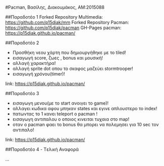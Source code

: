 #Pacman, Βασίλης, Διακουμάκος, ΑΜ:2015088

##Παραδοτέο 1
Forked Repository Multimedia: https://github.com/p15diak/mm
Forked Repository Pacman: https://github.com/p15diak/pacman
GH-Pages pacman: https://p15diak.github.io/pacman/


##Παραδοτέο 2
- Προσθήκη νεου χάρτη που δημιουργήθηκε με το tiled!
- εισαγωγή score, ζωες , bonus και μουσική!
- αλλαγή χαρακτήρα!
- αλλαγή sprite dot oπου το σκαφος μαζεύει stormtrooper!
- εισαγωγή χρόνου(timer)!

link: https://p15diak.github.io/pacman/

##Παραδοτέο 3
- εισαγωγη μενου(με το  start ανοιγει το game)!
- αλλαγει κωδικα αφου μπηκαν states και εγινε απλουστερο το index!
- πατωντας το 1 κανει teleport ο pacman !
- εισαγωγη αντιπαλου ο οποιος κινειται τυχαια στο map!
- οταν ο pacman φαει το bonus θα μπορει να πολεμησει για 10 sec τον αντιπαλο!

link: https://p15diak.github.io/pacman/

##Παραδοτέο 4 - Tελική Αναφορά

...
